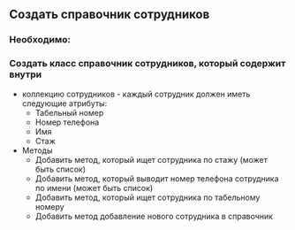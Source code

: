 ## Создать справочник сотрудников
### Необходимо:
### Создать класс справочник сотрудников, который содержит внутри
* коллекцию сотрудников - каждый сотрудник должен иметь следующие атрибуты:
  * Табельный номер
  * Номер телефона
  * Имя
  * Стаж
* Методы 
  * Добавить метод, который ищет сотрудника по стажу (может быть список)
  * Добавить метод, который выводит номер телефона сотрудника по имени (может быть список)
  * Добавить метод, который ищет сотрудника по табельному номеру
  * Добавить метод добавление нового сотрудника в справочник